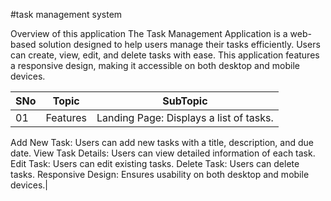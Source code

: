 #task management system

Overview of this application
The Task Management Application is a web-based solution designed to help users manage their tasks efficiently. Users can create, view, edit, and delete tasks with ease. This application features a responsive design, making it accessible on both desktop and mobile devices.

|SNo| Topic | SubTopic |
|-|-|-|
|01|Features | Landing Page: Displays a list of tasks.
Add New Task: Users can add new tasks with a title, description, and due date.
View Task Details: Users can view detailed information of each task.
Edit Task: Users can edit existing tasks.
Delete Task: Users can delete tasks.
Responsive Design: Ensures usability on both desktop and mobile devices.|

